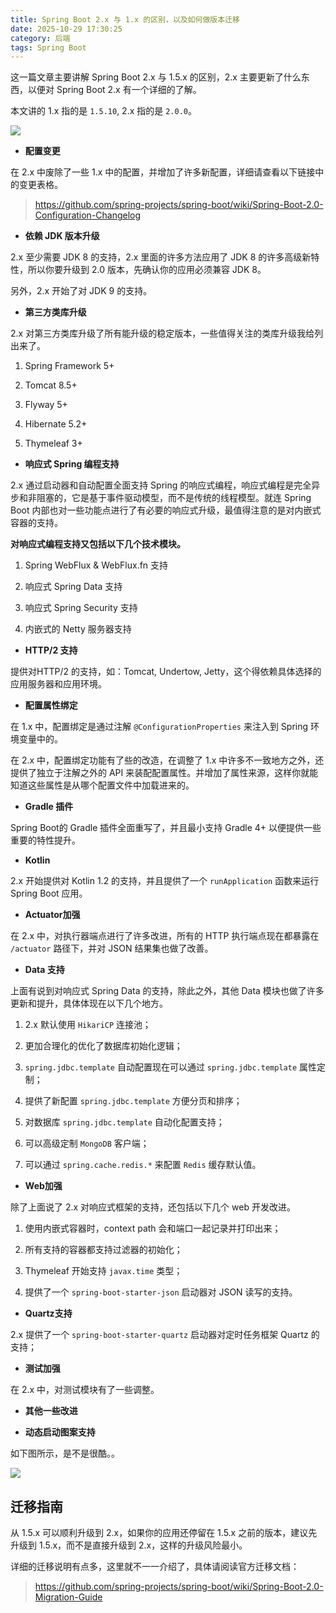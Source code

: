 ```yaml
---
title: Spring Boot 2.x 与 1.x 的区别，以及如何做版本迁移
date: 2025-10-29 17:30:25
category: 后端
tags: Spring Boot
---
```


这一篇文章主要讲解 Spring Boot 2.x 与 1.5.x 的区别，2.x 主要更新了什么东西，以便对 Spring Boot 2.x 有一个详细的了解。

本文讲的 1.x 指的是 `1.5.10`, 2.x 指的是 `2.0.0`。

![](http://img.javastack.cn/18-7-2/81467719.jpg)

- **配置变更**

在 2.x 中废除了一些 1.x 中的配置，并增加了许多新配置，详细请查看以下链接中的变更表格。

> https://github.com/spring-projects/spring-boot/wiki/Spring-Boot-2.0-Configuration-Changelog

- **依赖 JDK 版本升级**

2.x 至少需要 JDK 8 的支持，2.x 里面的许多方法应用了 JDK 8 的许多高级新特性，所以你要升级到 2.0 版本，先确认你的应用必须兼容 JDK 8。

另外，2.x 开始了对 JDK 9 的支持。

- **第三方类库升级**

2.x 对第三方类库升级了所有能升级的稳定版本，一些值得关注的类库升级我给列出来了。

1) Spring Framework 5+

2) Tomcat 8.5+

3) Flyway 5+

4) Hibernate 5.2+

5) Thymeleaf 3+

- **响应式 Spring 编程支持**

2.x 通过启动器和自动配置全面支持 Spring 的响应式编程，响应式编程是完全异步和非阻塞的，它是基于事件驱动模型，而不是传统的线程模型。就连 Spring Boot 内部也对一些功能点进行了有必要的响应式升级，最值得注意的是对内嵌式容器的支持。

**对响应式编程支持又包括以下几个技术模块。**

1) Spring WebFlux & WebFlux.fn 支持

2) 响应式 Spring Data 支持

3) 响应式 Spring Security 支持

4) 内嵌式的 Netty 服务器支持

- **HTTP/2 支持**

提供对HTTP/2 的支持，如：Tomcat, Undertow, Jetty，这个得依赖具体选择的应用服务器和应用环境。

- **配置属性绑定**

在 1.x 中，配置绑定是通过注解 `@ConfigurationProperties` 来注入到 Spring 环境变量中的。

在 2.x 中，配置绑定功能有了些的改造，在调整了 1.x 中许多不一致地方之外，还提供了独立于注解之外的 API 来装配配置属性。并增加了属性来源，这样你就能知道这些属性是从哪个配置文件中加载进来的。

- **Gradle 插件**

Spring Boot的 Gradle 插件全面重写了，并且最小支持 Gradle 4+ 以便提供一些重要的特性提升。

- **Kotlin**

2.x 开始提供对 Kotlin 1.2 的支持，并且提供了一个 `runApplication` 函数来运行 Spring Boot 应用。

- **Actuator加强**

在 2.x 中，对执行器端点进行了许多改进，所有的 HTTP 执行端点现在都暴露在 `/actuator` 路径下，并对 JSON 结果集也做了改善。

- **Data 支持**

上面有说到对响应式 Spring Data 的支持，除此之外，其他 Data 模块也做了许多更新和提升，具体体现在以下几个地方。

1) 2.x 默认使用 `HikariCP` 连接池；

2) 更加合理化的优化了数据库初始化逻辑；

3) `spring.jdbc.template` 自动配置现在可以通过 `spring.jdbc.template` 属性定制；

4) 提供了新配置 `spring.jdbc.template` 方便分页和排序；

5) 对数据库 `spring.jdbc.template` 自动化配置支持；

6) 可以高级定制 `MongoDB` 客户端；

7) 可以通过 `spring.cache.redis.*` 来配置 `Redis` 缓存默认值。

- **Web加强**

除了上面说了 2.x 对响应式框架的支持，还包括以下几个 web 开发改进。

1) 使用内嵌式容器时，context path 会和端口一起记录并打印出来；

2) 所有支持的容器都支持过滤器的初始化；

3) Thymeleaf 开始支持 `javax.time` 类型；

4) 提供了一个 `spring-boot-starter-json` 启动器对 JSON 读写的支持。


- **Quartz支持**

2.x 提供了一个 `spring-boot-starter-quartz` 启动器对定时任务框架 Quartz 的支持；

- **测试加强**

在 2.x 中，对测试模块有了一些调整。

- **其他一些改进**

- **动态启动图案支持**

如下图所示，是不是很酷。。

![](http://img.javastack.cn/18-5-8/32572123.jpg)

## 迁移指南

从 1.5.x 可以顺利升级到 2.x，如果你的应用还停留在 1.5.x 之前的版本，建议先升级到 1.5.x，而不是直接升级到 2.x，这样的升级风险最小。

详细的迁移说明有点多，这里就不一一介绍了，具体请阅读官方迁移文档：

> https://github.com/spring-projects/spring-boot/wiki/Spring-Boot-2.0-Migration-Guide

